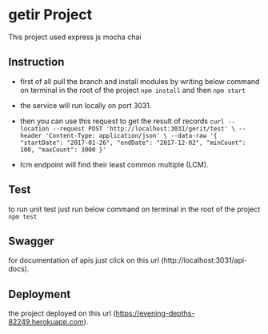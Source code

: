 # getir Project

This project used express js mocha chai

## Instruction
* first of all pull the branch and install modules by writing below command on terminal in the root of the project
`npm install`
and then 
`npm start`
* the service will run locally on port 3031.
* then you can use this request to get the result of records
`curl --location --request POST 'http://localhost:3031/gerit/test' \
--header 'Content-Type: application/json' \
--data-raw '{
    "startDate": "2017-01-26",
    "endDate": "2017-12-02",
    "minCount": 100,
    "maxCount": 3000
}'`

* lcm endpoint will find their least common multiple (LCM).

## Test
to run unit test just run below command on terminal in the root of the project
`npm test`

## Swagger 
for documentation of apis just click on this url 
(http://localhost:3031/api-docs).

## Deployment 
the project deployed on this url 
(https://evening-depths-82249.herokuapp.com).
